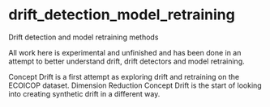# drift_detection_model_retraining
Drift detection and model retraining methods

All work here is experimental and unfinished and has been done in an attempt to better understand drift, drift detectors and model retraining.

Concept Drift is a first attempt as exploring drift and retraining on the ECOICOP dataset.
Dimension Reduction Concept Drift is the start of looking into creating synthetic drift in a different way.
